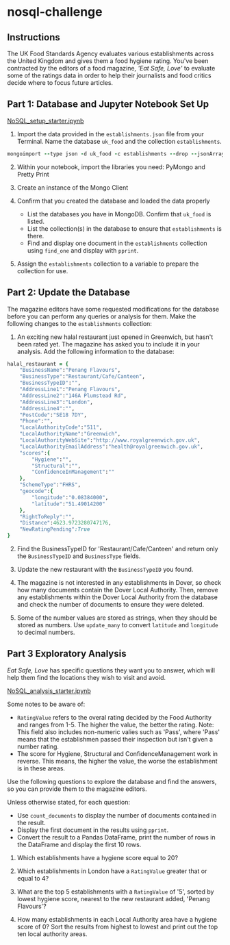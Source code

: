# nosql-challenge

## Instructions

The UK Food Standards Agency evaluates various establishments across the United Kingdom and gives them a food hygiene rating. You've been contracted by the editors of
a food magazine, *'Eat Safe, Love'* to evaluate some of the ratings data in order to help their journalists and food critics decide where to focus future articles. 

## Part 1: Database and Jupyter Notebook Set Up

[NoSQL_setup_starter.ipynb](https://github.com/marthagriggs9/nosql-challenge/blob/main/NoSQL_setup_starter.ipynb)

1. Import the data provided in the `establishments.json` file from your Terminal. Name the database `uk_food` and the collection `establishments`. 
```ruby
mongoimport --type json -d uk_food -c establishments --drop --jsonArray establishments.json
```

2. Within your notebook, import the libraries you need: PyMongo and Pretty Print

3. Create an instance of the Mongo Client

4. Confirm that you created the database and loaded the data properly
   * List the databases you have in MongoDB. Confirm that `uk_food` is listed.
   * List the collection(s) in the database to ensure that `establishments` is there. 
   * Find and display one document in the `establishments` collection using `find_one` and display with `pprint`. 
   
5. Assign the `establishments` collection to a variable to prepare the collection for use. 

## Part 2: Update the Database

The magazine editors have some requested modifications for the database before you can perform any queries or analysis for them. Make the following changes to the `establishments` collection:

1. An exciting new halal restaurant just opened in Greenwich, but hasn't been rated yet. The magazine has asked you to include it in your analysis. Add the following information to the database:
```ruby
halal_restaurant = {
    "BusinessName":"Penang Flavours",
    "BusinessType":"Restaurant/Cafe/Canteen",
    "BusinessTypeID":"",
    "AddressLine1":"Penang Flavours",
    "AddressLine2":"146A Plumstead Rd",
    "AddressLine3":"London",
    "AddressLine4":"",
    "PostCode":"SE18 7DY",
    "Phone":"",
    "LocalAuthorityCode":"511",
    "LocalAuthorityName":"Greenwich",
    "LocalAuthorityWebSite":"http://www.royalgreenwich.gov.uk",
    "LocalAuthorityEmailAddress":"health@royalgreenwich.gov.uk",
    "scores":{
        "Hygiene":"",
        "Structural":"",
        "ConfidenceInManagement":""
    },
    "SchemeType":"FHRS",
    "geocode":{
        "longitude":"0.08384000",
        "latitude":"51.49014200"
    },
    "RightToReply":"",
    "Distance":4623.9723280747176,
    "NewRatingPending":True
}
```
2. Find the BusinessTypeID for 'Restaurant/Cafe/Canteen' and return only the `BusinessTypeID` and `BusinessType` fields. 

3. Update the new restaurant with the `BusinessTypeID` you found. 

4. The magazine is not interested in any establishments in Dover, so check how many documents contain the Dover Local Authority. Then, remove any establishments within the Dover Local Authority from the database and check the number of documents to ensure they were deleted. 

5. Some of the number values are stored as strings, when they should be stored as numbers. Use `update_many` to convert `latitude` and `longitude` to decimal numbers. 

## Part 3 Exploratory Analysis

*Eat Safe, Love* has specific questions they want you to answer, which will help them find the locations they wish to visit and avoid. 

[NoSQL_analysis_starter.ipynb](https://github.com/marthagriggs9/nosql-challenge/blob/main/NoSQL_analysis_starter.ipynb)

Some notes to be aware of: 
  * `RatingValue` refers to the overal rating decided by the Food Authority and ranges from 1-5. The higher the value, the better the rating. Note: This field also includes non-numeric valies such as 'Pass', where 'Pass' means that the establishmen passed their inspection but isn't given a number rating. 
  * The score for Hygiene, Structural and ConfidenceManagement work in reverse. This means, the higher the value, the worse the establishment is in these areas. 
  
Use the following questions to explore the database and find the answers, so you can provide them to the magazine editors. 

Unless otherwise stated, for each question:
  * Use `count_documents` to display the number of documents contained in the result. 
  * Display the first document in the results using `pprint`. 
  * Convert the result to a Pandas DataFrame, print the number of rows in the DataFrame and display the first 10 rows. 

1. Which establishments have a hygiene score equal to 20?

2. Which establishments in London have a `RatingValue` greater that or equal to 4?

3. What are the top 5 establishments with a `RatingValue` of '5', sorted by lowest hygiene score, nearest to the new restaurant added, 'Penang Flavours'?

4. How many establishments in each Local Authority area have a hygiene score of 0? Sort the results from highest to lowest and print out the top ten local authority areas. 


